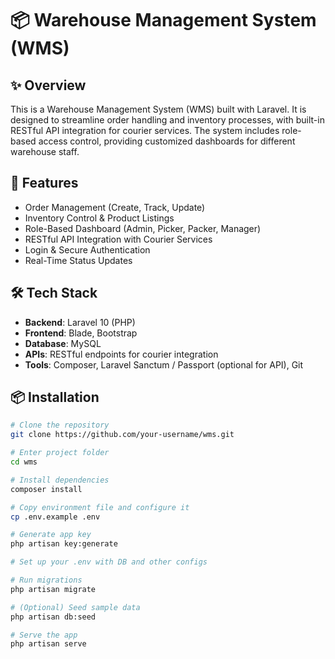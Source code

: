 # 📦 Warehouse Management System (WMS)

## ✨ Overview

This is a Warehouse Management System (WMS) built with Laravel. It is designed to streamline order handling and inventory processes, with built-in RESTful API integration for courier services. The system includes role-based access control, providing customized dashboards for different warehouse staff.

## 🚀 Features

- Order Management (Create, Track, Update)
- Inventory Control & Product Listings
- Role-Based Dashboard (Admin, Picker, Packer, Manager)
- RESTful API Integration with Courier Services
- Login & Secure Authentication
- Real-Time Status Updates

## 🛠️ Tech Stack

- **Backend**: Laravel 10 (PHP)
- **Frontend**: Blade, Bootstrap
- **Database**: MySQL
- **APIs**: RESTful endpoints for courier integration
- **Tools**: Composer, Laravel Sanctum / Passport (optional for API), Git

## 📦 Installation

```bash
# Clone the repository
git clone https://github.com/your-username/wms.git

# Enter project folder
cd wms

# Install dependencies
composer install

# Copy environment file and configure it
cp .env.example .env

# Generate app key
php artisan key:generate

# Set up your .env with DB and other configs

# Run migrations
php artisan migrate

# (Optional) Seed sample data
php artisan db:seed

# Serve the app
php artisan serve
